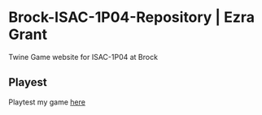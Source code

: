 # Brock-ISAC-1P04-Repository | Ezra Grant

Twine Game website for ISAC-1P04 at Brock

## Playest

Playtest my game [here](https://chiveseg.github.io/Brock-ISAC-1P04-Repository/prototypes/JoystickMania.html)
